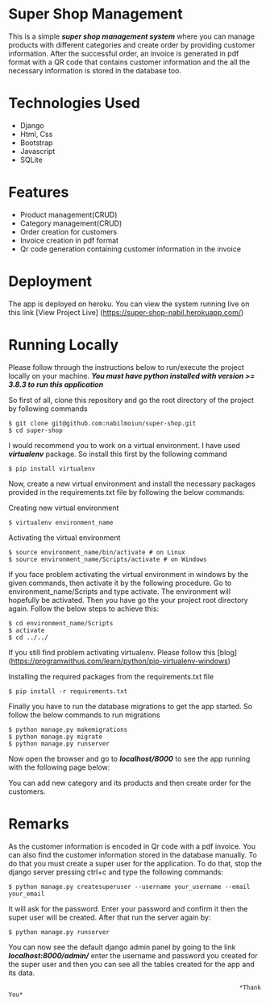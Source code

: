 Super Shop Management
======================

This is a simple ***super shop management system*** where you can manage products with different categories and create
order by providing customer information. After the successful order, an invoice is generated in pdf format with a QR
code that contains customer information and the all the necessary information is stored in the database too.

Technologies Used
==================

+ Django
+ Html, Css
+ Bootstrap
+ Javascript
+ SQLite

Features
===============

+ Product management(CRUD)
+ Category management(CRUD)
+ Order creation for customers
+ Invoice creation in pdf format
+ Qr code generation containing customer information in the invoice

Deployment
=============

The app is deployed on heroku. You can view the system running live on this link [View Project Live] (https://super-shop-nabil.herokuapp.com/)

Running Locally
===================

Please follow through the instructions below to run/execute the project locally on your machine.
***You must have python installed with version >= 3.8.3 to run this application***

So first of all, clone this repository and go the root directory of the project by following commands

    $ git clone git@github.com:nabilmoiun/super-shop.git
    $ cd super-shop

I would recommend you to work on a virtual environment. I have used ***virtualenv*** package. So install this first by
the following command

    $ pip install virtualenv

Now, create a new virtual environment and install the necessary packages provided in the requirements.txt file by following
the below commands:

Creating new virtual environment

    $ virtualenv environment_name
Activating the virtual environment

    $ source environment_name/bin/activate # on Linux
    $ source environment_name/Scripts/activate # on Windows
    
If you face problem activating the virtual environment in windows by the given commands, then activate it by the following
procedure.
Go to environment_name/Scripts and type activate. The environment will hopefully be activated. Then you have go the your
project root directory again. Follow the below steps to achieve this:

    $ cd environment_name/Scripts
    $ activate
    $ cd ../../

If you still find problem activating virtualenv. Please follow this [blog] (https://programwithus.com/learn/python/pip-virtualenv-windows)
    
Installing the required packages from the requirements.txt file

    $ pip install -r requirements.txt

Finally you have to run the database migrations to get the app started. So follow the below commands to run migrations
    
    $ python manage.py makemigrations
    $ python manage.py migrate
    $ python manage.py runserver
    
Now open the browser and go to ***localhost/8000*** to see the app running with the following page below:

You can add new category and its products and then create order for the customers.

Remarks
================

As the customer information is encoded in Qr code with a pdf invoice. You can also find the customer information stored
in the database manually. To do that you must create a super user for the application. To do that, stop the django server pressing
ctrl+c and type the following commands:

    $ python manage.py createsuperuser --username your_username --email your_email
    
It will ask for the password. Enter your password and confirm it then the super user will be created. After that run the
server again by:

    $ python manage.py runserver

You can now see the default django admin panel by going to the link ***localhost:8000/admin/*** enter the username and
password you created for the super user and then you can see all the tables created for the app and its data.
                                    
                                                                    *Thank You*